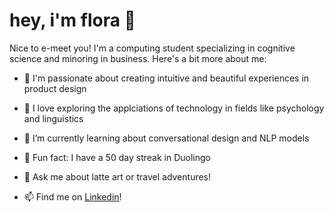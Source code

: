 # hey, i'm flora 🌻

<!--
**hfloralin/hfloralin** is a ✨ _special_ ✨ repository because its `README.md` (this file) appears on your GitHub profile.
-->

Nice to e-meet you! I'm a computing student specializing in cognitive science and minoring in business. Here's a bit more about me: 

- 🎨 I'm passionate about creating intuitive and beautiful experiences in product design
- 🔭 I love exploring the applciations of technology in fields like psychology and linguistics
- 🌱 I’m currently learning about conversational design and NLP models
- 🦉 Fun fact: I have a 50 day streak in Duolingo

- 💬 Ask me about latte art or travel adventures!
- 📫 Find me on [Linkedin](https://www.linkedin.com/in/~flora/)!
